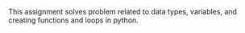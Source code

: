This assignment solves problem related to data types, variables, and creating functions and loops in python.
